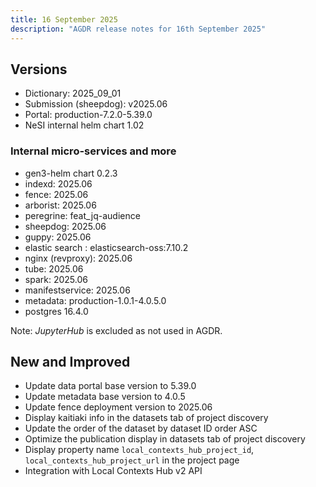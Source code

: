 ```yaml
---
title: 16 September 2025
description: "AGDR release notes for 16th September 2025"
---
```


## Versions

- Dictionary: 2025_09_01
- Submission (sheepdog): v2025.06
- Portal: production-7.2.0-5.39.0
- NeSI internal helm chart 1.02


### Internal micro-services and more

- gen3-helm chart 0.2.3
- indexd: 2025.06
- fence: 2025.06
- arborist: 2025.06
- peregrine: feat_jq-audience
- sheepdog: 2025.06
- guppy: 2025.06
- elastic search : elasticsearch-oss:7.10.2
- nginx (revproxy): 2025.06
- tube: 2025.06
- spark: 2025.06
- manifestservice: 2025.06
- metadata: production-1.0.1-4.0.5.0
- postgres 16.4.0

Note: *JupyterHub* is excluded as not used in AGDR.

## New and Improved
  
- Update data portal base version to 5.39.0
- Update metadata base version to 4.0.5
- Update fence deployment version to 2025.06
- Display kaitiaki info in the datasets tab of project discovery
- Update the order of the dataset by dataset ID order ASC
- Optimize the publication display in datasets tab of project discovery
- Display property name `local_contexts_hub_project_id`, `local_contexts_hub_project_url` in the project page
- Integration with Local Contexts Hub v2 API


